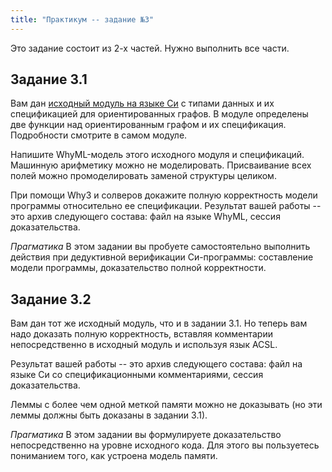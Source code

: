 ```yaml
---
title: "Практикум -- задание №3"
---
```


Это задание состоит из 2-х частей. Нужно выполнить все части.

## Задание 3.1

Вам дан [исходный модуль на языке Си](graph.c) с типами данных
и их спецификацией для ориентированных графов. В модуле
определены две функции над ориентированным графом и их
спецификация. Подробности смотрите в самом модуле.

Напишите WhyML-модель этого исходного модуля и спецификаций.
Машинную арифметику можно не моделировать. Присваивание всех
полей можно промоделировать заменой структуры целиком.

При помощи Why3 и солверов докажите полную корректность модели
программы относительно ее спецификации. Результат вашей работы
-- это архив следующего состава: файл на языке WhyML, сессия
доказательства.

_Прагматика_ В этом задании вы пробуете самостоятельно
выполнить действия при дедуктивной верификации Си-программы:
составление модели программы, доказательство полной корректности.

## Задание 3.2

Вам дан тот же исходный модуль, что и в задании 3.1. Но теперь
вам надо доказать полную корректность, вставляя комментарии
непосредственно в исходный модуль и используя язык ACSL.

Результат вашей работы -- это архив следующего состава:
файл на языке Си со спецификационными комментариями,
сессия доказательства.

Леммы с более чем одной меткой памяти можно не доказывать
(но эти леммы должны быть доказаны в задании 3.1).

_Прагматика_ В этом задании вы формулируете доказательство
непосредственно на уровне исходного кода. Для этого
вы пользуетесь пониманием того, как устроена модель памяти.
